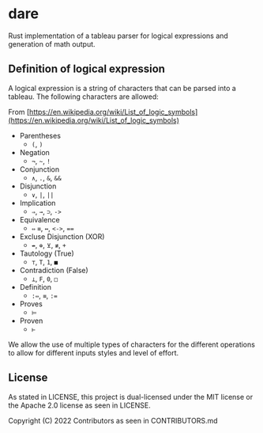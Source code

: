 # dare

Rust implementation of a tableau parser for logical expressions and generation of math output.

## Definition of logical expression

A logical expression is a string of characters that can be parsed into a tableau. The following characters are allowed:

From [https://en.wikipedia.org/wiki/List_of_logic_symbols](https://en.wikipedia.org/wiki/List_of_logic_symbols)

- Parentheses
  - `(`, `)`
- Negation
  - `¬`, `~`, `!`
- Conjunction
  - `∧`, `.`, `&`, `&&`
- Disjunction
  - `∨`, `|`, `||`
- Implication
  - `⇒`, `→`, `⊃`, `->`
- Equivalence
  - `⇔` `≡`, `↔`, `<->`, `==`
- Excluse Disjunction (XOR)
  - `↮`, `⊕`, `⊻`, `≢`, `+`
- Tautology (True)
  - `⊤`, `T`, `1`, `■`
- Contradiction (False)
  - `⊥`, `F`, `0`, `□`
- Definition
  - `:⇔`, `≡`, `:=`
- Proves
  - `⊨`
- Proven
  - `⊢`

We allow the use of multiple types of characters for the different operations to allow for different inputs styles and level of effort.

## License

As stated in LICENSE, this project is dual-licensed under the MIT license or the Apache 2.0 license as seen in LICENSE.

Copyright (C) 2022 Contributors as seen in CONTRIBUTORS.md
